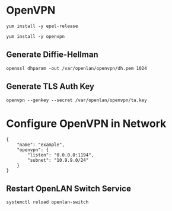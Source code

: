 # OpenVPN

    yum install -y epel-release

    yum install -y openvpn

## Generate Diffie-Hellman

    openssl dhparam -out /var/openlan/openvpn/dh.pem 1024  

## Generate TLS Auth Key

    openvpn --genkey --secret /var/openlan/openvpn/ta.key


# Configure OpenVPN in Network

    {
        "name": "example",
        "openvpn": {
            "listen": "0.0.0.0:1194",
            "subnet": "10.9.9.0/24"
        }
    }


## Restart OpenLAN Switch Service

    systemctl reload openlan-switch
    
